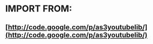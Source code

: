 # IMPORT FROM:
## [http://code.google.com/p/as3youtubelib/](http://code.google.com/p/as3youtubelib/)
